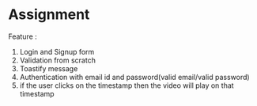 # Assignment

Feature : 
1. Login and Signup form
2. Validation from scratch
3. Toastify message
4. Authentication with email id and password(valid email/valid password)
5. if the user clicks on the timestamp then the video will play on that timestamp
